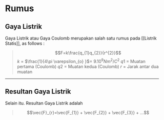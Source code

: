 # Rumus
## Gaya Listrik
Gaya Listrik atau Gaya Coulomb merupakan salah satu rumus pada [[Listrik Statis]], as follows :
>$$F=k\frac{q_{1}q_{2}}{r^{2}}$$
$k$ = $\frac{1}{4\pi \varepsilon_{o} }$= $9.10^9 Nm^2/C^2$ 
$q1$ = Muatan pertama (Coulomb)
$q2$ = Muatan kedua (Coulomb)
$r$ = Jarak antar dua muatan
--- 
## Resultan Gaya Listrik
Selain itu. Resultan Gaya Listrik adalah
> $$\vec{F}_{r}=\vec{F_{1}} + \vec{F_{2}} + \vec{F_{3}} + ...$$
